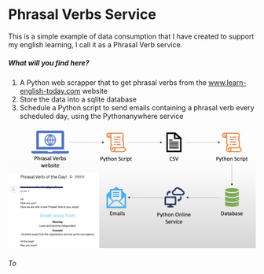 # Phrasal Verbs Service

This is a simple example of data consumption that I have created to support my english learning, I call it as a Phrasal Verb service.

##### What will you find here?

1. A Python web scrapper that to get phrasal verbs from the www.learn-english-today.com website
2. Store the data into a sqlite database
3. Schedule a Python script to send emails containing a phrasal verb every scheduled day, using the Pythonanywhere service


![This is an image](flow.png)
###### To 

